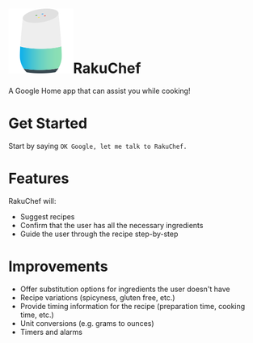 # ![](google-home.png)RakuChef
A Google Home app that can assist you while cooking!

# Get Started
Start by saying `OK Google, let me talk to RakuChef.`

# Features
RakuChef will:
- Suggest recipes
- Confirm that the user has all the necessary ingredients
- Guide the user through the recipe step-by-step

# Improvements
- Offer substitution options for ingredients the user doesn't have
- Recipe variations (spicyness, gluten free, etc.)
- Provide timing information for the recipe (preparation time, cooking time, etc.)
- Unit conversions (e.g. grams to ounces)
- Timers and alarms
